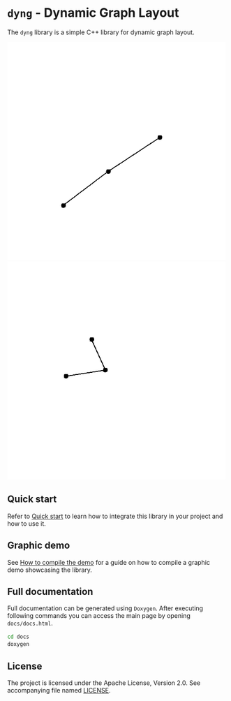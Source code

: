 # `dyng` - Dynamic Graph Layout

The `dyng` library is a simple C++ library for dynamic graph layout.

![Low map gif](low_map_video.gif)
![High map gif](high_map_video.gif)

## Quick start

Refer to [Quick start](docs/QUICK_START.md) to learn how to integrate this library in your project and how to use it.

## Graphic demo

See [How to compile the demo](RUNNING_DEMO.md) for a guide on how to compile a graphic demo showcasing the library.

## Full documentation

Full documentation can be generated using `Doxygen`. After executing following commands you can access the main page by opening `docs/docs.html`.

```bash
cd docs
doxygen
```

## License
The project is licensed under the Apache License, Version 2.0. See accompanying file named [LICENSE](LICENSE).

